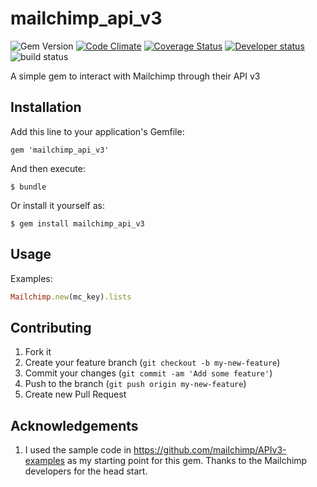 # mailchimp_api_v3


![Gem Version](http://img.shields.io/gem/v/mailchimp_api_v3.svg?style=flat)&nbsp;[![Code Climate](http://img.shields.io/codeclimate/github/Xenapto/mailchimp_api_v3.svg?style=flat)](https://codeclimate.com/github/Xenapto/mailchimp_api_v3)&nbsp;[![Coverage Status](https://img.shields.io/coveralls/Xenapto/mailchimp_api_v3.svg?style=flat)](https://coveralls.io/r/Xenapto/mailchimp_api_v3?branch=master)
[![Developer status](http://img.shields.io/badge/developer-awesome-brightgreen.svg?style=flat)](http://xenapto.com)
![build status](https://circleci.com/gh/Xenapto/mailchimp_api_v3/tree/develop.svg?style=shield&circle-token=a2e39ddd53c02e4f1ccb4d89cb97f406915874c7)

A simple gem to interact with Mailchimp through their API v3

## Installation

Add this line to your application's Gemfile:

    gem 'mailchimp_api_v3'

And then execute:

    $ bundle

Or install it yourself as:

    $ gem install mailchimp_api_v3

## Usage

Examples:

```ruby
Mailchimp.new(mc_key).lists
```

## Contributing

1.  Fork it
1.  Create your feature branch (`git checkout -b my-new-feature`)
1.  Commit your changes (`git commit -am 'Add some feature'`)
1.  Push to the branch (`git push origin my-new-feature`)
1.  Create new Pull Request

## Acknowledgements

1.  I used the sample code in https://github.com/mailchimp/APIv3-examples as my starting point for this gem. Thanks to
the Mailchimp developers for the head start.
